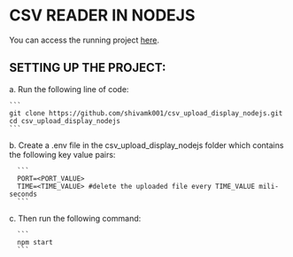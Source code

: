 # CSV READER IN NODEJS

You can access the running project [here](http://ec2-54-163-207-62.compute-1.amazonaws.com).

## SETTING UP THE PROJECT:

a. Run the following line of code:

    ```
    git clone https://github.com/shivamk001/csv_upload_display_nodejs.git
    cd csv_upload_display_nodejs
    ```
b. Create a .env file in the csv_upload_display_nodejs folder which contains the following key value pairs:

      ```
      PORT=<PORT_VALUE>
      TIME=<TIME_VALUE> #delete the uploaded file every TIME_VALUE mili-seconds
      ```
      
c. Then run the following command:

      ```
      npm start
      ```
